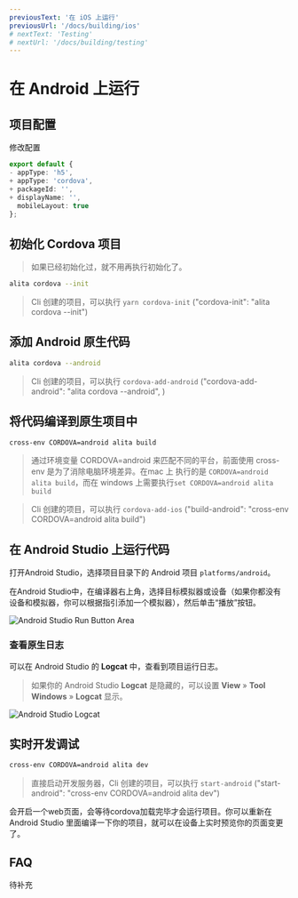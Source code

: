 ```yaml
---
previousText: '在 iOS 上运行'
previousUrl: '/docs/building/ios'
# nextText: 'Testing'
# nextUrl: '/docs/building/testing'
---
```



# 在 Android 上运行

## 项目配置

修改配置

```ts
export default {
- appType: 'h5',
+ appType: 'cordova',
+ packageId: '',
+ displayName: '',
  mobileLayout: true
};
```

## 初始化 Cordova 项目

> 如果已经初始化过，就不用再执行初始化了。

```bash
alita cordova --init
```

> Cli 创建的项目，可以执行 `yarn cordova-init` ("cordova-init": "alita cordova --init")

## 添加 Android 原生代码

```bash
alita cordova --android
```

> Cli 创建的项目，可以执行 `cordova-add-android` ("cordova-add-android": "alita cordova --android",
)

## 将代码编译到原生项目中

```bash
cross-env CORDOVA=android alita build
```

> 通过环境变量 CORDOVA=android 来匹配不同的平台，前面使用 cross-env 是为了消除电脑环境差异。在mac 上 执行的是 `CORDOVA=android alita build`，而在 windows 上需要执行`set CORDOVA=android alita build`

> Cli 创建的项目，可以执行 `cordova-add-ios` ("build-android": "cross-env CORDOVA=android alita build")

## 在 Android Studio 上运行代码

打开Android Studio，选择项目目录下的 Android 项目 `platforms/android`。

在Android Studio中，在编译器右上角，选择目标模拟器或设备（如果你都没有设备和模拟器，你可以根据指引添加一个模拟器），然后单击“播放”按钮。

![Android Studio Run Button Area](/docs/assets/img/running/android-studio-run-button-area.png)

### 查看原生日志

可以在 Android Studio 的 **Logcat** 中，查看到项目运行日志。

> 如果你的 Android Studio **Logcat** 是隐藏的，可以设置 **View** &raquo; **Tool Windows** &raquo; **Logcat** 显示。

![Android Studio Logcat](/docs/assets/img/running/android-studio-logcat.png)

## 实时开发调试

```bash
cross-env CORDOVA=android alita dev
```

> 直接启动开发服务器，Cli 创建的项目，可以执行 `start-android` ("start-android": "cross-env CORDOVA=android alita dev")

会开启一个web页面，会等待cordova加载完毕才会运行项目。你可以重新在 Android Studio 里面编译一下你的项目，就可以在设备上实时预览你的页面变更了。

## FAQ

待补充
